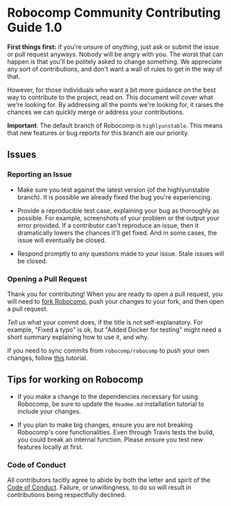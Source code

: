 # Robocomp Community Contributing Guide 1.0

**First things first:** if you're unsure of _anything_, just ask or submit the
issue or pull request anyways. Nobody will be angry with you. The worst that can happen is that you'll be politely asked to change
something. We appreciate any sort of contributions, and don't want a wall of
rules to get in the way of that.

However, for those individuals who want a bit more guidance on the best way to
contribute to the project, read on. This document will cover what we're looking
for. By addressing all the points we're looking for, it raises the chances we
can quickly merge or address your contributions.

__Important__: The default branch of Robocomp is `highlyunstable`. This means that new features or bug reports 
for this branch are our priority.

## Issues

### Reporting an Issue

- Make sure you test against the latest version (of the highlyunstable branch). It is possible we 
already fixed the bug you're experiencing.

- Provide a reproducible test case, explaining your bug as thoroughly as possible. For example, screenshots of  your
problem or the output your error provided.
If a contributor can't reproduce an issue, then it dramatically 
lowers the chances it'll get fixed. And in some cases, the issue will eventually be closed.

- Respond promptly to any questions made to your issue. Stale issues will be closed.

### Opening a Pull Request

Thank you for contributing! When you are ready to open a pull request, you will
need to [fork
Robocomp](https://github.com/robocomp/robocomp#fork-destination-box), push your 
changes to your fork, and then open a pull request. 

*Tell us* what your commit does, if the title is not self-explanatory. 
For example, "Fixed a typo" is ok, but "Added Docker for testing" might need a short summary explaining how to use it, and why.

If you need to sync commits from `robocomp/robocomp` to push your own changes, follow
[this](https://gist.github.com/CristinaSolana/1885435) tutorial.

## Tips for working on Robocomp

- If you make a change to the dependencies necessary for using Robocomp, 
be sure to update the `Readme.md` installation tutorial to include your changes.

- If you plan to make big changes, ensure you are not breaking Robocomp's core functionalities.
Even through Travis tests the build, you could break an internal function. 
Please ensure you test new features locally at first.

### Code of Conduct

All contributors tacitly agree to abide by both the letter and spirit of the [Code of Conduct](CodeofConduct.md). 
Failure, or unwillingness, to do so will result in contributions being respectfully declined.

